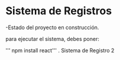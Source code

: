 <h1> Sistema de Registros</h1> 

-Estado del proyecto en construcción.

para ejecutar el sistema, debes poner: 

''' npm install react'''
.
Sistema de Registro 2
